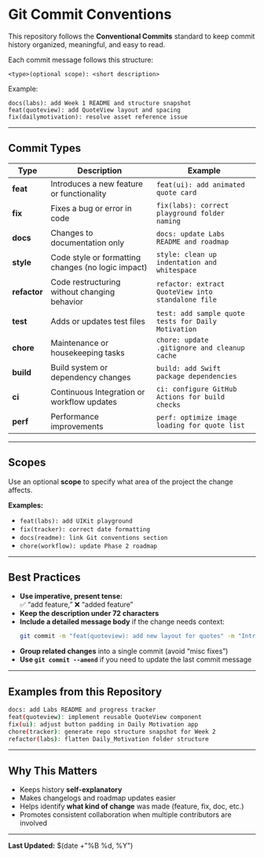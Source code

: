 # Git Commit Conventions

This repository follows the **Conventional Commits** standard to keep commit history organized, meaningful, and easy to read.

Each commit message follows this structure:

```
<type>(optional scope): <short description>
```

Example:
```
docs(labs): add Week 1 README and structure snapshot
feat(quoteview): add QuoteView layout and spacing
fix(dailymotivation): resolve asset reference issue
```

---

## Commit Types

| Type | Description | Example |
|------|--------------|----------|
| **feat** | Introduces a new feature or functionality | `feat(ui): add animated quote card` |
| **fix** | Fixes a bug or error in code | `fix(labs): correct playground folder naming` |
| **docs** | Changes to documentation only | `docs: update Labs README and roadmap` |
| **style** | Code style or formatting changes (no logic impact) | `style: clean up indentation and whitespace` |
| **refactor** | Code restructuring without changing behavior | `refactor: extract QuoteView into standalone file` |
| **test** | Adds or updates test files | `test: add sample quote tests for Daily Motivation` |
| **chore** | Maintenance or housekeeping tasks | `chore: update .gitignore and cleanup cache` |
| **build** | Build system or dependency changes | `build: add Swift package dependencies` |
| **ci** | Continuous Integration or workflow updates | `ci: configure GitHub Actions for build checks` |
| **perf** | Performance improvements | `perf: optimize image loading for quote list` |

---

## Scopes

Use an optional **scope** to specify what area of the project the change affects.

**Examples:**
- `feat(labs): add UIKit playground`
- `fix(tracker): correct date formatting`
- `docs(readme): link Git conventions section`
- `chore(workflow): update Phase 2 roadmap`

---

## Best Practices

- **Use imperative, present tense:**  
  ✅ “add feature,” ❌ “added feature”
- **Keep the description under 72 characters**
- **Include a detailed message body** if the change needs context:
  ```bash
  git commit -m "feat(quoteview): add new layout for quotes" -m "Introduced VStack layout for quote and author with padding and alignment."
  ```
- **Group related changes** into a single commit (avoid “misc fixes”)
- **Use `git commit --amend`** if you need to update the last commit message

---

## Examples from this Repository

```bash
docs: add Labs README and progress tracker
feat(quoteview): implement reusable QuoteView component
fix(ui): adjust button padding in Daily Motivation app
chore(tracker): generate repo structure snapshot for Week 2
refactor(labs): flatten Daily_Motivation folder structure
```

---

## Why This Matters

- Keeps history **self-explanatory**
- Makes changelogs and roadmap updates easier
- Helps identify **what kind of change** was made (feature, fix, doc, etc.)
- Promotes consistent collaboration when multiple contributors are involved

---

**Last Updated:** $(date +"%B %d, %Y")